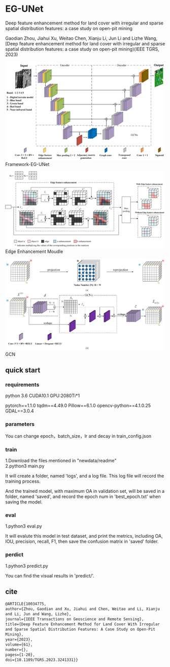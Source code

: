 # EG-UNet
Deep feature enhancement method for land cover with irregular and sparse spatial distribution features: a case study on open-pit mining


Gaodian Zhou, Jiahui Xu, Weitao Chen, Xianju Li, Jun Li and Lizhe Wang,[Deep feature enhancement method for land cover with irregular and sparse spatial distribution features: a case study on open-pit mining)(IEEE TGRS, 2023)

![image](Figures/Fig-1.png)
Framework-EG-UNet

![image](Figures/Fig-2.png)
Edge Enhancement Moudle

![image](Figures/Fig-3.png)
GCN

## quick start
### requirements
python 3.6 CUDA10.1 GPU:2080Ti*1

pytorch==1.1.0
tqdm==4.49.0
Pillow==6.1.0
opencv-python==4.1.0.25
GDAL==3.0.4
### parameters
You can change epoch，batch_size，lr and decay in train_config.json
### train
1.Download the files mentioned in "newdata/readme"  
2.python3 main.py  

It will create a folder, named 'logs', and a log file. This log file will record the training process. 

And the trained model, with maximum OA in validation set, will be saved in a folder, named 'saved', and record the epoch num in 'best_epoch.txt' when saving the model. 
### eval
1.python3 eval.py  

It will evalute this model in test dataset, and print the metrics, including OA, IOU, precision, recall, F1, then save the confusion matrix in 'saved' folder.
### perdict
1.python3 predict.py  

You can find the visual results in 'predict/'.

## cite
    @ARTICLE{10034775,
    author={Zhou, Gaodian and Xu, Jiahui and Chen, Weitao and Li, Xianju and Li, Jun and Wang, Lizhe},
    journal={IEEE Transactions on Geoscience and Remote Sensing}, 
    title={Deep Feature Enhancement Method for Land Cover With Irregular and Sparse Spatial Distribution Features: A Case Study on Open-Pit Mining}, 
    year={2023},
    volume={61},
    number={},
    pages={1-20},
    doi={10.1109/TGRS.2023.3241331}}
